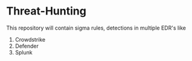 # Threat-Hunting

This repository will contain sigma rules, detections in multiple EDR's like 

1. Crowdstrike
2. Defender
3. Splunk
